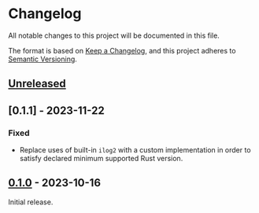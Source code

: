 # Changelog

All notable changes to this project will be documented in this file.

The format is based on [Keep a Changelog](https://keepachangelog.com/en/1.0.0/),
and this project adheres to [Semantic Versioning](https://semver.org/spec/v2.0.0.html).

## [Unreleased]

## [0.1.1] - 2023-11-22

### Fixed

- Replace uses of built-in `ilog2` with a custom implementation in order to satisfy declared minimum supported Rust version.

## [0.1.0] - 2023-10-16

Initial release.

[unreleased]: https://github.com/dtrifuno/quickphf
[0.1.0]: https://github.com/dtrifuno/quickphf/releases/tag/v0.1.0
